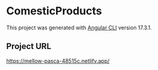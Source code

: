 # ComesticProducts

This project was generated with [Angular CLI](https://github.com/angular/angular-cli) version 17.3.1.

## Project URL
https://mellow-pasca-48515c.netlify.app/
